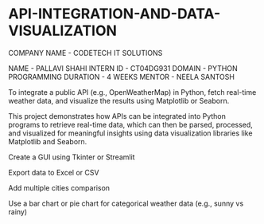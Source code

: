 # API-INTEGRATION-AND-DATA-VISUALIZATION

COMPANY NAME - CODETECH IT SOLUTIONS

NAME - PALLAVI SHAHI
INTERN ID - CT04DG931
DOMAIN - PYTHON PROGRAMMING
DURATION - 4  WEEKS
MENTOR - NEELA SANTOSH

To integrate a public API (e.g., OpenWeatherMap) in Python, fetch real-time weather data, and visualize the results using Matplotlib or Seaborn.

This project demonstrates how APIs can be integrated into Python programs to retrieve real-time data, which can then be parsed, processed, and visualized for meaningful insights using data visualization libraries like Matplotlib and Seaborn.

Create a GUI using Tkinter or Streamlit

Export data to Excel or CSV

Add multiple cities comparison

Use a bar chart or pie chart for categorical weather data (e.g., sunny vs rainy)


